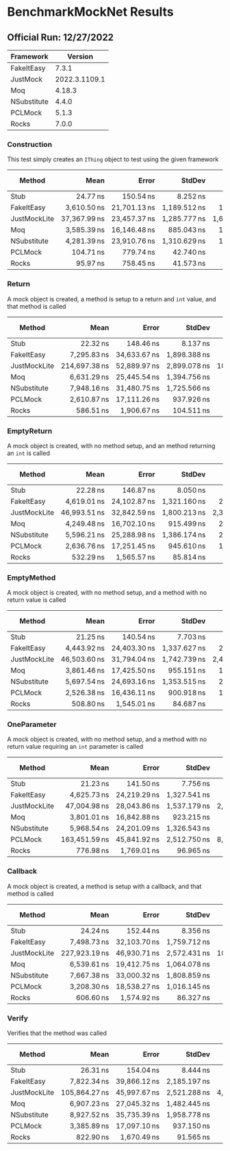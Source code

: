 # BenchmarkMockNet Results

## Official Run: 12/27/2022

| Framework | Version |
|-----------|---------|
| FakeItEasy | 7.3.1 |
| JustMock | 2022.3.1109.1 |
| Moq | 4.18.3 |
| NSubstitute | 4.4.0 |
| PCLMock | 5.1.3 |
| Rocks | 7.0.0 |

### Construction

This test simply creates an `IThing` object to test using the given framework

|       Method |         Mean |        Error |       StdDev |    Ratio | RatioSD |   Gen0 |   Gen1 | Allocated | Alloc Ratio |
|------------- |-------------:|-------------:|-------------:|---------:|--------:|-------:|-------:|----------:|------------:|
|         Stub |     24.77 ns |    150.54 ns |     8.252 ns |     1.00 |    0.00 |      - |      - |      24 B |        1.00 |
|   FakeItEasy |  3,610.50 ns | 21,701.13 ns | 1,189.512 ns |   151.12 |   40.53 | 0.1100 | 0.0100 |    2972 B |      123.83 |
| JustMockLite | 37,367.99 ns | 23,457.37 ns | 1,285.777 ns | 1,644.39 |  619.56 | 0.6700 | 0.0100 |   17033 B |      709.71 |
|          Moq |  3,585.39 ns | 16,146.48 ns |   885.043 ns |   152.06 |   41.64 | 0.0800 |      - |    2088 B |       87.00 |
|  NSubstitute |  4,281.39 ns | 23,910.76 ns | 1,310.629 ns |   179.89 |   48.24 | 0.2000 |      - |    5176 B |      215.67 |
|      PCLMock |    104.71 ns |    779.74 ns |    42.740 ns |     4.17 |    0.47 |      - |      - |     144 B |        6.00 |
|        Rocks |     95.97 ns |    758.45 ns |    41.573 ns |     3.80 |    0.51 |      - |      - |     136 B |        5.67 |

### Return

A mock object is created, a method is setup to a return and `int` value, and that method is called

|       Method |          Mean |        Error |       StdDev |     Ratio |  RatioSD |   Gen0 |   Gen1 | Allocated | Alloc Ratio |
|------------- |--------------:|-------------:|-------------:|----------:|---------:|-------:|-------:|----------:|------------:|
|         Stub |      22.32 ns |    148.46 ns |     8.137 ns |      1.00 |     0.00 |      - |      - |      24 B |        1.00 |
|   FakeItEasy |   7,295.83 ns | 34,633.67 ns | 1,898.388 ns |    346.71 |   103.01 | 0.1900 | 0.0100 |    4993 B |      208.04 |
| JustMockLite | 214,697.38 ns | 52,889.97 ns | 2,899.078 ns | 10,697.52 | 4,512.52 | 1.3800 | 1.3700 |   34628 B |    1,442.83 |
|          Moq |   6,631.29 ns | 25,445.54 ns | 1,394.756 ns |    317.92 |    99.01 | 0.1500 |      - |    3952 B |      164.67 |
|  NSubstitute |   7,948.16 ns | 31,480.75 ns | 1,725.566 ns |    380.88 |   119.14 | 0.3000 |      - |    7648 B |      318.67 |
|      PCLMock |   2,610.87 ns | 17,111.26 ns |   937.926 ns |    120.95 |    29.84 | 0.0700 |      - |    1912 B |       79.67 |
|        Rocks |     586.51 ns |  1,906.67 ns |   104.511 ns |     28.01 |     7.64 | 0.0200 |      - |     664 B |       27.67 |

### EmptyReturn

A mock object is created, with no method setup, and an method returning an `int` is called

|       Method |         Mean |        Error |       StdDev |    Ratio | RatioSD |   Gen0 |   Gen1 | Allocated | Alloc Ratio |
|------------- |-------------:|-------------:|-------------:|---------:|--------:|-------:|-------:|----------:|------------:|
|         Stub |     22.28 ns |    146.87 ns |     8.050 ns |     1.00 |    0.00 |      - |      - |      24 B |        1.00 |
|   FakeItEasy |  4,619.01 ns | 24,102.87 ns | 1,321.160 ns |   220.23 |   68.91 | 0.1500 | 0.0100 |    3890 B |      162.08 |
| JustMockLite | 46,993.51 ns | 32,842.59 ns | 1,800.213 ns | 2,342.87 |  983.17 | 0.8300 | 0.1200 |   20859 B |      869.12 |
|          Moq |  4,249.48 ns | 16,702.10 ns |   915.499 ns |   205.11 |   67.85 | 0.0900 |      - |    2456 B |      102.33 |
|  NSubstitute |  5,596.21 ns | 25,288.98 ns | 1,386.174 ns |   268.93 |   87.89 | 0.2300 |      - |    5872 B |      244.67 |
|      PCLMock |  2,636.76 ns | 17,251.45 ns |   945.610 ns |   123.35 |   34.43 | 0.0700 |      - |    1912 B |       79.67 |
|        Rocks |    532.29 ns |  1,565.57 ns |    85.814 ns |    25.74 |    8.11 | 0.0200 |      - |     664 B |       27.67 |

### EmptyMethod

A mock object is created, with no method setup, and a method with no return value is called

|       Method |         Mean |        Error |       StdDev |    Ratio |  RatioSD |   Gen0 |   Gen1 | Allocated | Alloc Ratio |
|------------- |-------------:|-------------:|-------------:|---------:|---------:|-------:|-------:|----------:|------------:|
|         Stub |     21.25 ns |    140.54 ns |     7.703 ns |     1.00 |     0.00 |      - |      - |      24 B |        1.00 |
|   FakeItEasy |  4,443.92 ns | 24,403.30 ns | 1,337.627 ns |   221.53 |    67.76 | 0.1500 | 0.0100 |    3841 B |      160.04 |
| JustMockLite | 46,503.60 ns | 31,794.04 ns | 1,742.739 ns | 2,435.02 | 1,031.40 | 0.8200 | 0.1200 |   20747 B |      864.46 |
|          Moq |  3,861.46 ns | 17,425.50 ns |   955.151 ns |   194.48 |    62.39 | 0.0900 |      - |    2432 B |      101.33 |
|  NSubstitute |  5,697.54 ns | 24,693.16 ns | 1,353.515 ns |   287.88 |    95.09 | 0.2300 |      - |    5872 B |      244.67 |
|      PCLMock |  2,526.38 ns | 16,436.11 ns |   900.918 ns |   124.41 |    36.30 | 0.0700 |      - |    1872 B |       78.00 |
|        Rocks |    508.80 ns |  1,545.01 ns |    84.687 ns |    25.80 |     8.11 | 0.0200 |      - |     656 B |       27.33 |

### OneParameter

A mock object is created, with no method setup, and a method with no return value requiring an `int` parameter is called

|       Method |          Mean |        Error |       StdDev |    Ratio |  RatioSD |   Gen0 |   Gen1 | Allocated | Alloc Ratio |
|------------- |--------------:|-------------:|-------------:|---------:|---------:|-------:|-------:|----------:|------------:|
|         Stub |      21.23 ns |    141.50 ns |     7.756 ns |     1.00 |     0.00 |      - |      - |      24 B |        1.00 |
|   FakeItEasy |   4,625.73 ns | 24,219.29 ns | 1,327.541 ns |   232.66 |    76.20 | 0.1500 | 0.0100 |    3978 B |      165.75 |
| JustMockLite |  47,004.98 ns | 28,043.86 ns | 1,537.179 ns | 2,473.46 | 1,075.59 | 0.8400 | 0.1200 |   21218 B |      884.08 |
|          Moq |   3,801.01 ns | 16,842.88 ns |   923.215 ns |   192.45 |    64.09 | 0.0900 |      - |    2464 B |      102.67 |
|  NSubstitute |   5,968.54 ns | 24,201.09 ns | 1,326.543 ns |   303.58 |   104.27 | 0.2300 |      - |    5904 B |      246.00 |
|      PCLMock | 163,451.59 ns | 45,841.92 ns | 2,512.750 ns | 8,613.30 | 3,775.67 | 0.4200 | 0.4100 |   10584 B |      441.00 |
|        Rocks |     776.98 ns |  1,769.01 ns |    96.965 ns |    39.94 |    14.17 | 0.0300 |      - |     776 B |       32.33 |

### Callback

A mock object is created, a method is setup with a callback, and that method is called

|       Method |          Mean |        Error |       StdDev |     Ratio |  RatioSD |   Gen0 |   Gen1 | Allocated | Alloc Ratio |
|------------- |--------------:|-------------:|-------------:|----------:|---------:|-------:|-------:|----------:|------------:|
|         Stub |      24.24 ns |    152.44 ns |     8.356 ns |      1.00 |     0.00 |      - |      - |      24 B |        1.00 |
|   FakeItEasy |   7,498.73 ns | 32,103.70 ns | 1,759.712 ns |    328.64 |    99.47 | 0.2000 | 0.0100 |    5177 B |      215.71 |
| JustMockLite | 227,923.19 ns | 46,930.71 ns | 2,572.431 ns | 10,372.61 | 4,236.67 | 1.3600 | 1.3500 |   34285 B |    1,428.54 |
|          Moq |   6,539.61 ns | 19,412.75 ns | 1,064.078 ns |    290.15 |    95.41 | 0.1600 |      - |    4112 B |      171.33 |
|  NSubstitute |   7,667.38 ns | 33,000.32 ns | 1,808.859 ns |    336.18 |   102.68 | 0.2700 |      - |    6896 B |      287.33 |
|      PCLMock |   3,208.30 ns | 18,538.27 ns | 1,016.145 ns |    136.68 |    29.59 | 0.0800 |      - |    2080 B |       86.67 |
|        Rocks |     606.60 ns |  1,574.92 ns |    86.327 ns |     26.86 |     8.38 | 0.0200 |      - |     744 B |       31.00 |

### Verify

Verifies that the method was called

|       Method |          Mean |        Error |       StdDev |    Ratio |  RatioSD |   Gen0 |   Gen1 | Allocated | Alloc Ratio |
|------------- |--------------:|-------------:|-------------:|---------:|---------:|-------:|-------:|----------:|------------:|
|         Stub |      26.31 ns |    154.04 ns |     8.444 ns |     1.00 |     0.00 |      - |      - |      24 B |        1.00 |
|   FakeItEasy |   7,822.34 ns | 39,866.12 ns | 2,185.197 ns |   309.66 |    82.50 | 0.2200 | 0.0100 |    5564 B |      231.83 |
| JustMockLite | 105,864.27 ns | 45,997.67 ns | 2,521.288 ns | 4,367.54 | 1,625.78 | 1.5900 | 0.5200 |   40098 B |    1,670.75 |
|          Moq |   6,907.23 ns | 27,045.32 ns | 1,482.445 ns |   276.21 |    76.71 | 0.1600 |      - |    4072 B |      169.67 |
|  NSubstitute |   8,927.52 ns | 35,735.39 ns | 1,958.778 ns |   356.85 |    99.32 | 0.2900 |      - |    7464 B |      311.00 |
|      PCLMock |   3,385.89 ns | 17,097.10 ns |   937.150 ns |   133.90 |    34.70 | 0.1000 |      - |    2736 B |      114.00 |
|        Rocks |     822.90 ns |  1,670.49 ns |    91.565 ns |    33.31 |     9.90 | 0.0300 |      - |     784 B |       32.67 |

